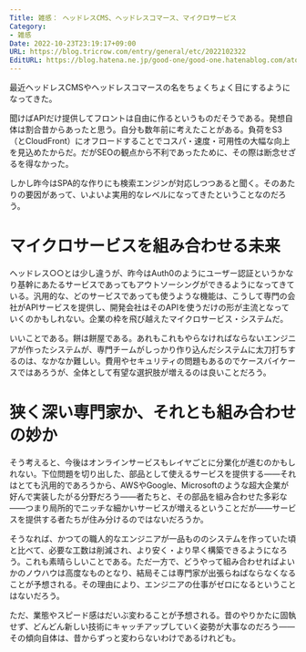 ```yaml
---
Title: 雑感： ヘッドレスCMS、ヘッドレスコマース、マイクロサービス
Category:
- 雑感
Date: 2022-10-23T23:19:17+09:00
URL: https://blog.tricrow.com/entry/general/etc/2022102322
EditURL: https://blog.hatena.ne.jp/good-one/good-one.hatenablog.com/atom/entry/4207112889930208998
---
```


最近ヘッドレスCMSやヘッドレスコマースの名をちょくちょく目にするようになってきた。

聞けばAPIだけ提供してフロントは自由に作るというものだそうである。発想自体は割合昔からあったと思う。自分も数年前に考えたことがある。負荷をS3（とCloudFront）にオフロードすることでコスパ・速度・可用性の大幅な向上を見込めたからだ。だがSEOの観点から不利であったために、その際は断念せざるを得なかった。

しかし昨今はSPA的な作りにも検索エンジンが対応しつつあると聞く。そのあたりの要因があって、いよいよ実用的なレベルになってきたということなのだろう。

# マイクロサービスを組み合わせる未来

ヘッドレス○○とは少し違うが、昨今はAuth0のようにユーザー認証というかなり基幹にあたるサービスであってもアウトソーシングができるようになってきている。汎用的な、どのサービスであっても使うような機能は、こうして専門の会社がAPIサービスを提供し、開発会社はそのAPIを使うだけの形が主流となっていくのかもしれない。企業の枠を飛び越えたマイクロサービス・システムだ。

いいことである。餅は餅屋である。あれもこれもやらなければならないエンジニアが作ったシステムが、専門チームがしっかり作り込んだシステムに太刀打ちするのは、なかなか難しい。費用やセキュリティの問題もあるのでケースバイケースではあろうが、全体として有望な選択肢が増えるのは良いことだろう。

# 狭く深い専門家か、それとも組み合わせの妙か

そう考えると、今後はオンラインサービスもレイヤごとに分業化が進むのかもしれない。下位問題を切り出した、部品として使えるサービスを提供する――それはとても汎用的であろうから、AWSやGoogle、Microsoftのような超大企業が好んで実装したがる分野だろう――者たちと、その部品を組み合わせた多彩な――つまり局所的でニッチな細かいサービスが増えるということだが――サービスを提供する者たちが住み分けるのではないだろうか。

そうなれば、かつての職人的なエンジニアが一品もののシステムを作っていた頃と比べて、必要な工数は削減され、より安く・より早く構築できるようになろう。これも素晴らしいことである。ただ一方で、どうやって組み合わせればよいかのノウハウは高度なものとなり、結局そこは専門家が出張らねばならなくなることが予想される。その理由により、エンジニアの仕事がゼロになるということはないだろう。

ただ、業態やスピード感はだいぶ変わることが予想される。昔のやりかたに固執せず、どんどん新しい技術にキャッチアップしていく姿勢が大事なのだろう――その傾向自体は、昔からずっと変わらないわけであるけれども。
